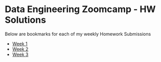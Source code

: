 # Data Engineering Zoomcamp - HW Solutions

Below are bookmarks for each of my weekly Homework Submissions

- [Week 1](wk_1_solutions.MD)
- [Week 2](wk_2_solutions.md)
- [Week 3](wk_3_solutions.md)
